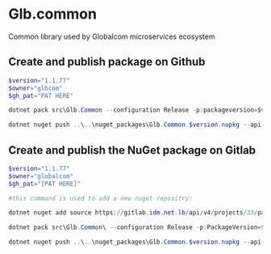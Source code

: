 # Glb.common

Common library used by Globalcom microservices ecosystem

## Create and publish package on Github

```powershell
$version="1.1.77" 
$owner="glbcom"
$gh_pat="PAT HERE"

dotnet pack src\Glb.Common --configuration Release -p:packageversion=$version -p:RepositoryUrl=https://github.com/glbcom/glb.common -o ..\..\nuget_packages

dotnet nuget push ..\..\nuget_packages\Glb.Common.$version.nupkg --api-key $gh_pat --source "glbgithub"

```

## Create and publish the NuGet package on Gitlab

```powershell
$version="1.1.77"
$owner="globalcom"
$gh_pat="[PAT HERE]"

#this command is used to add a new nuget repositry:

dotnet nuget add source https://gitlab.idm.net.lb/api/v4/projects/33/packages/nuget/index.json -n glbCommon -u JenkinsCI -p $gh_pat

dotnet pack src\Glb.Common\ --configuration Release -p:PackageVersion=$version -p:RepositoryUrl=https://gitlab.idm.net.lb/$owner/Glb.Common -o ..\..\nuget_packages

dotnet nuget push ..\..\nuget_packages\Glb.Common.$version.nupkg --api-key $gh_pat --source "glbCommon"

```